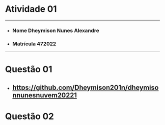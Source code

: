 # Atividade 01

---

- ### Nome Dheymison Nunes Alexandre
- ### Matrícula 472022
  
---

# Questão 01 

- ## https://github.com/Dheymison201n/dheymisonnunesnuvem20221

# Questão 02

